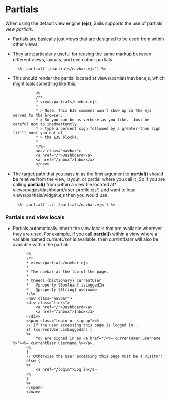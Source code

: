 # Partials
When using the default view engine **(ejs)**, Sails supports the use of partials *view partials*.   
- Partials are basically just views that are designed to be used from within other views.   

- They are particularly useful for reusing the same markup between different views, layouts, and even other partials.

        <%- partial('./partials/navbar.ejs') %>
- This should render the partial located at views/partials/navbar.ejs, which might look something like this:

                <%
                /**
                * views/partials/navbar.ejs
                *
                * > Note: This EJS comment won't show up in the ejs served to the browser.
                * > So you can be as verbose as you like.  Just be careful not to inadvertently
                * > type a percent sign followed by a greater-than sign (it'll bust you out of
                * > the EJS block).
                *
                */%>
                <nav class="navbar">
                <a href="/">Dashboard</a>
                <a href="/inbox">Inbox</a>
                </nav>
- The target path that you pass in as the first argument to **partial()** should be relative from the view, layout, or partial where you call it. So if you are calling **partial()** from within a view file located at* views/pages/dashboard/user-profile.ejs*, and want to load views/partials/widget.ejs then you would use:

        <%- partial('../../partials/navbar.ejs') %>
### Partials and view locals
- Partials automatically inherit the view locals that are available wherever they are used. For example, if you call **partial()** within a view where a variable named *currentUser* is available, then *currentUser* will also be available within the partial:

            <%
            /**
            * views/partials/navbar.ejs
            *
            * The navbar at the top of the page.
            *
            * @needs {Dictionary} currentUser
            *   @property {Boolean} isLoggedIn
            *   @property {String} username
            */%>
            <nav class="navbar">
            <div class="links">
                <a href="/">Dashboard</a>
                <a href="/inbox">Inbox</a>
            </div>
            <span class="login-or-signup"><%
            // If the user accessing this page is logged in...
            if (currentUser.isLoggedIn) {
            %>
                You are signed in as <a href="/<%= currentUser.username %>"><%= currentUser.username %></a>.
            <%
            }
            // Otherwise the user accessing this page must be a visitor:
            else {
            %>
                <a href="/login">Log in</a>
            <%
            }
            %>
            </span>
            </nav>
